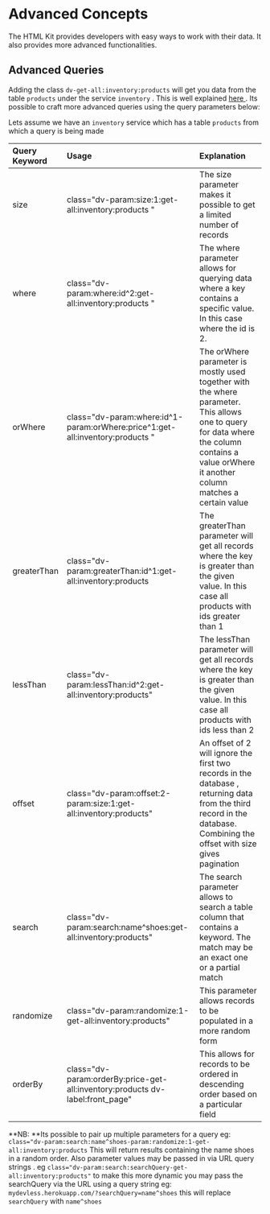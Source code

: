 # Advanced Concepts

The HTML Kit  provides developers with easy ways to work with their data. It also provides more advanced functionalities.

## Advanced Queries

Adding the class `dv-get-all:inventory:products` will get you data from the table  `products` under the service `inventory` . This is well explained  [here ](/html_sdk.md) . Its possible to craft more advanced queries using the query parameters below:

Lets assume we have  an `inventory` service  which has a table `products` from which a query is being made 

| Query Keyword | Usage | Explanation |
| :--- | :--- | :--- |
| size | class="dv-param:size:1:get-all:inventory:products " | The size  parameter makes it possible to get a limited number of records |
| where | class="dv-param:where:id^2:get-all:inventory:products " | The where  parameter  allows for querying data where a key contains a specific value. In this case where the id is 2.  |
| orWhere | class="dv-param:where:id^1-param:orWhere:price^1:get-all:inventory:products " | The orWhere parameter  is mostly used together with the where parameter. This allows one to query for data where the column contains a value orWhere it another column matches a certain value  |
| greaterThan | class="dv-param:greaterThan:id^1:get-all:inventory:products  | The greaterThan parameter  will get all records where the key is greater than the given value. In this case all products with ids greater than 1  |
| lessThan | class="dv-param:lessThan:id^2:get-all:inventory:products"  | The lessThan parameter  will get all records where the key is greater than the given value. In this case all products with ids less than 2  |
| offset | class="dv-param:offset:2-param:size:1:get-all:inventory:products" | An offset of 2 will ignore the first two records in the database , returning data from the third record in the database. Combining the offset with size gives  pagination  |
| search | class="dv-param:search:name^shoes:get-all:inventory:products" | The search parameter allows to search a table column that contains a keyword. The match may be an exact one or a partial match |
| randomize | class="dv-param:randomize:1-get-all:inventory:products" | This parameter allows records to  be populated in a more random form  |
| orderBy | class="dv-param:orderBy:price-get-all:inventory:products dv-label:front\_page" | This allows for records to be ordered in descending order based on a particular field  |



**NB: **Its possible to pair up multiple  parameters for a  query eg: ` class="dv-param:search:name^shoes-param:randomize:1-get-all:inventory:products` This will return results containing the name shoes in a random order. Also parameter values may be passed in via URL query strings . eg `class="dv-param:search:searchQuery-get-all:inventory:products"`  to make  this  more dynamic you may pass the searchQuery via the URL using a query string eg: `mydevless.herokuapp.com/?searchQuery=name^shoes` this will replace `searchQuery` with `name^shoes` 



